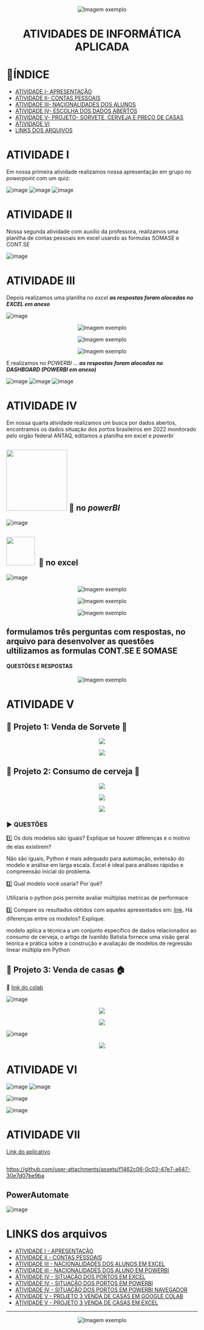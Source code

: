  

<p align="center">
  <img src="https://media.giphy.com/media/IauL6LvGNlT3ffhcqq/giphy.gif" alt="Imagem exemplo">
<H1><p align="center"> ATIVIDADES DE INFORMÁTICA APLICADA</H1> 

# 🎯ÍNDICE 
- [ATIVIDADE I- APRESENTAÇÃO ](#atividade-i)
- [ATIVIDADE II- CONTAS PESSOAIS](#atividade-ii)
- [ATIVIDADE III- NACIONALIDADES DOS ALUNOS](#atividade-iii)
- [ATIVIDADE IV- ESCOLHA DOS DADOS ABERTOS](#atividade-iv)
- [ATIVIDADE V- PROJETO- SORVETE, CERVEJA E PREÇO DE CASAS](#atividade-v)
- [ATIVIDADE VI](#atividade-iv)
- [LINKS DOS ARQUIVOS](#links-dos-arquivos)

# ATIVIDADE I 
Em nossa primeira atividade realizamos nossa apresentação em grupo no _powerpoint_ com um quiz:

![image](https://github.com/user-attachments/assets/7142cc3e-1efd-4c7c-b6d4-5153dd6539af)
![image](https://github.com/user-attachments/assets/30d6141a-7891-4b3e-a8b4-814a777f0548)
![image](https://github.com/user-attachments/assets/02730648-d3c9-442d-bb96-674ddfb4bc8e)

#  ATIVIDADE II
Nossa segunda atividade com auxilio da professora, realizamos uma planilha de contas pessoais em excel usando as formulas SOMASE e CONT.SE 

![image](https://github.com/user-attachments/assets/8bdf9f8c-8016-4ff0-845e-57ced0a738b6)

# ATIVIDADE III 
Depois realizamos uma planilha no _excel_
***as respostas foram alocadas no _EXCEL_ em anexo***

![image](https://github.com/user-attachments/assets/94498a83-a6a8-4318-93ab-688db392b516)

<p align="center">
  <img src="https://github.com/user-attachments/assets/e2a73bd9-c303-4796-9ba3-ec9cadb03b7e" alt="Imagem exemplo">
</p>

<p align="center">
  <img src="https://github.com/user-attachments/assets/c998aa7f-34ac-4a4e-af47-b8f2c293f828" alt="Imagem exemplo">
</p>


<p align="center">
  <img src="https://github.com/user-attachments/assets/c7e2b1ae-f3a2-4369-aeaf-3d9e3e427379" alt="Imagem exemplo">
</p>

E realizamos no _POWERBI_ ...
***as respostas foram alocadas no _DASHBOARD_ (POWERBI em anexo)***

![image](https://github.com/user-attachments/assets/e6472a2c-6487-45db-bd6a-a32c9f9de884)
![image](https://github.com/user-attachments/assets/5474d918-8f05-4aaa-a82e-8874dac59d05)
![image](https://github.com/user-attachments/assets/709c8cfc-019a-4185-9fbf-78e548345a27)


# ATIVIDADE IV 
Em nossa quarta atividade realizamos um busca por dados abertos, encontramos os dados situação dos portos brasileiros em 2022 monitorado pelo orgão federal ANTAQ, editamos a planilha em excel e _powerbi_ 

## <img src="https://github.com/Anmol-Baranwal/Cool-GIFs-For-GitHub/assets/74038190/2e0e9fbd-96f5-4ddb-b198-911c8f3d1ef1" width="160" /> 📌 no _powerBI_

![image](https://github.com/user-attachments/assets/d2e45460-bf5a-4dde-b855-d663effe8247)



## <img src="https://github.com/Anmol-Baranwal/Cool-GIFs-For-GitHub/assets/74038190/42077049-1939-493e-9a19-47ca5db36643" width="75">&nbsp; 📌 no excel 

![image](https://github.com/user-attachments/assets/84fe0e07-52db-401c-82f3-c972262d4b5a)



<p align="center">
  <img src="https://github.com/user-attachments/assets/dd00a061-9ba5-442d-969e-34c43774d092" alt="Imagem exemplo">
</p>
<p align="center">
  <img src="https://github.com/user-attachments/assets/956853d1-1702-4ce7-bb5e-49fb8f386b77" alt="Imagem exemplo">
</p>

<p align="center">
  <img src="https://github.com/user-attachments/assets/1888d15e-69de-4c30-af73-f0b34e7f102b" alt="Imagem exemplo">
</p>


## formulamos três perguntas com respostas, no arquivo para desenvolver as questões ultilizamos as formulas CONT.SE E SOMASE 
#### QUESTÕES E RESPOSTAS

<p align="center">
  <img src="https://github.com/user-attachments/assets/00a11014-209b-448d-9989-039eb4d321d1" alt="Imagem exemplo">
</p>

# ATIVIDADE V

## 📌 Projeto 1: Venda de Sorvete 🍨

<p align="center">
  <img src="https://github.com/user-attachments/assets/d6aa699b-fa40-4b81-a0bd-e99dbcbc1fa7">

 <p align="center">
  <img src="https://github.com/user-attachments/assets/f912c39f-4b18-4511-bfab-bf72a7051fd4">

## 📌 Projeto 2: Consumo de cerveja 🍺

<p align="center">
  <img src="https://github.com/user-attachments/assets/2e138954-4cd1-4771-b2f7-01a6ddd3ac4b">

   <p align="center">
  <img src="https://github.com/user-attachments/assets/97004f9e-70a2-4302-bf7c-b189ebcc4302">


  <p align="center">
  <img src="https://github.com/user-attachments/assets/65fd83d1-67a9-46b1-aee1-399d81cec36a">

### :arrow_forward: QUESTÕES 
:one: Os dois modelos são iguais? Explique se houver diferenças e o motivo de elas existirem? </p>
Não são iguais, Python é mais adequado para automação, extensão do modelo e análise em larga escala.
Excel é ideal para análises rápidas e compreensão inicial do problema.</p>
2️⃣ Qual modelo você usaria? Por quê?</p>
Utilizaria o python pois permite avaliar múltiplas metricas de performace </p>
3️⃣ Compare os resultados obtidos com aqueles apresentados em: [link](
https://ivanildo-batista13.medium.com/regress%C3%A3o-linear-m%C3%BAltipla-em-python-eb4b6603a3). Há diferenças entre os modelos? Explique.

modelo aplica a técnica a um conjunto específico de dados relacionados ao consumo de cerveja, o artigo de Ivanildo Batista fornece uma visão geral teórica e prática sobre a construção e avaliação de modelos de regressão linear múltipla em Python

 


## 📌 Projeto 3: Venda de casas 🏠
📂 [link do colab](https://colab.research.google.com/drive/1opvKRzi17Nwfm4NgIjcADcCmvq-Yy8b2?usp=sharing)
 
![image](https://github.com/user-attachments/assets/512f0bb4-1c44-4bd0-ad05-c640132f87e1)

<p align="center">
  <img src="https://github.com/user-attachments/assets/a14d5fdd-a2a4-451d-a26b-0a21213815c5">

<p align="center">
  <img src="https://github.com/user-attachments/assets/09f630e0-a139-4979-ac2c-4ed9d20825c2">

![image](https://github.com/user-attachments/assets/52e4537d-a08c-4900-aa26-c228820933e2)

<p align="center">
  <img src="https://github.com/user-attachments/assets/f0032d07-a501-49dd-9809-7d916ffca030">


# ATIVIDADE VI 

![image](https://github.com/user-attachments/assets/1dac1820-6a83-49fc-8738-d01f94b1a8f3)
![image](https://github.com/user-attachments/assets/c9fd5f8a-9e9a-4e9a-b3ba-dd8345d61866)


![image](https://github.com/user-attachments/assets/7bc60dbe-4962-4b7c-9bd7-8d8657f194e6)

![image](https://github.com/user-attachments/assets/3b135b41-9441-48bf-b1da-e314212ba70a)

# ATIVIDADE VII 

[Link do aplicativo](https://apps.powerapps.com/play/e/419f15ca-2644-e087-a73c-a00e8e7836ee/a/69c97acf-28b8-4b92-8f9f-4d7facfcda0f?tenantId=cf72e2bd-7a2b-4783-bdeb-39d57b07f76f&hint=aa16c03d-112e-4abc-af24-d189bfee1f79&sourcetime=1749775715926)

##


https://github.com/user-attachments/assets/f1462c06-0c03-47e7-a647-30e7d07be9ba

## PowerAutomate

![image](https://github.com/user-attachments/assets/3d06360f-52f7-4257-b211-4cf0efdb325a)



# LINKS dos arquivos
- [ATIVIDADE I - APRESENTAÇÃO](https://github.com/matheussiqueira14/Informatica-aplicada/blob/main/atividade%20de%20apresenta%C3%A7%C3%A3o%20powerpoint.pptx)
- [ATIVIDADE II - CONTAS PESSOAIS](https://github.com/matheussiqueira14/Informatica-aplicada/blob/main/contas.xlsx)
- [ATIVIDADE III - NACIONALIDADES DOS ALUNOS EM EXCEL](https://github.com/matheussiqueira14/Informatica-aplicada/blob/main/nacionalidades%20dos%20aluno%20em%20EXCEL.xlsx)
- [ATIVIDADE III - NACIONALIDADES DOS ALUNO EM POWERBI](https://github.com/matheussiqueira14/Informatica-aplicada/blob/main/nacionalidades%20dos%20alunos%20em%20PBI.pbix)
- [ATIVIDADE IV - SITUAÇÃO DOS PORTOS EM EXCEL](https://github.com/matheussiqueira14/Informatica-aplicada/blob/main/SituacaoPortosPublicacao%20EXCEL%20.xlsx)
- [ATIVIDADE IV - SITUAÇÃO DOS PORTOS EM POWERBI](https://github.com/matheussiqueira14/Informatica-aplicada/blob/main/Situa%C3%A7%C3%A3o%20dos%20Portos%20%20PowerBI%20C%20.pbix)
- [ATIVIDADE IV - SITUAÇÃO DOS PORTOS EM POWERBI NAVEGADOR](https://app.powerbi.com/view?r=eyJrIjoiNWJhNGRlODQtMzhhNS00NjQ2LWFlMzUtMWQwM2YxYmQ2ODQ1IiwidCI6ImNmNzJlMmJkLTdhMmItNDc4My1iZGViLTM5ZDU3YjA3Zjc2ZiIsImMiOjR9)
- [ATIVIDADE V - PROJETO 3 VENDA DE CASAS EM GOOGLE COLAB](https://colab.research.google.com/drive/1opvKRzi17Nwfm4NgIjcADcCmvq-Yy8b2?usp=sharing)
- [ATIVIDADE V - PROJETO 3 VENDA DE CASAS EM EXCEL](https://docs.google.com/spreadsheets/d/1SAwDMxVpIlH_WnDBrOwxmqvm_OLkfiku/edit?usp=sharing&ouid=100235569140098096576&rtpof=true&sd=true)
-------------------------------------------------------------------------------


<p align="center">
  <img src="https://github.com/user-attachments/assets/b50cfb6f-79b2-490e-b4bb-d29228ccdbbe" alt="Imagem exemplo">
</p>



